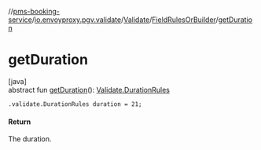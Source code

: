 //[pms-booking-service](../../../../index.md)/[io.envoyproxy.pgv.validate](../../index.md)/[Validate](../index.md)/[FieldRulesOrBuilder](index.md)/[getDuration](get-duration.md)

# getDuration

[java]\
abstract fun [getDuration](get-duration.md)(): [Validate.DurationRules](../-duration-rules/index.md)

`.validate.DurationRules duration = 21;`

#### Return

The duration.